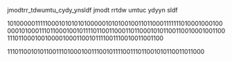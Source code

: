 jmodtrr_tdwumtu_cydy_ynsldf
jmodt rrtdw umtuc ydyyn sldf



1010000011111000101010101000001010100100110110001111111010001000100000101000111011000100101111011001100011011000101011001100100010011001110110001001000010001100101111001110010011001100


1110110010101100111010001001110010111100111011001010110011011000